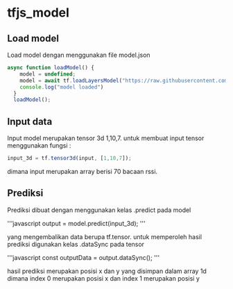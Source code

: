 # tfjs_model

## Load model
Load model dengan menggunakan file model.json 

```javascript
async function loadModel() {
    model = undefined;
    model = await tf.loadLayersModel("https://raw.githubusercontent.com/after23/tfjs_model/main/model.json");
    console.log("model loaded")
  }
  loadModel();
```

## Input data
Input model merupakan tensor 3d 1,10,7. untuk membuat input tensor menggunakan fungsi :

```javascript
input_3d = tf.tensor3d(input, [1,10,7]);
```
dimana input merupakan array berisi 70 bacaan rssi.

## Prediksi
Prediksi dibuat dengan menggunakan kelas .predict pada model

'''javascript
output = model.predict(input_3d);
'''

yang mengembalikan data berupa tf.tensor. untuk memperoleh hasil prediksi digunakan kelas .dataSync pada tensor

'''javascript
const outputData = output.dataSync();
'''

hasil prediksi merupakan posisi x dan y yang disimpan dalam array 1d dimana index 0 merupakan posisi x dan index 1 merupakan posisi y
